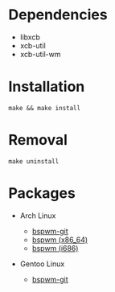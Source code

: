 # Dependencies

- libxcb
- xcb-util
- xcb-util-wm

# Installation

	make && make install

# Removal

	make uninstall

# Packages

- Arch Linux
	- [bspwm-git](https://aur.archlinux.org/packages/bspwm-git)
	- [bspwm (x86_64)](https://www.archlinux.org/packages/community/x86_64/bspwm/)
	- [bspwm (i686)](https://www.archlinux.org/packages/community/i686/bspwm/)

- Gentoo Linux
	- [bspwm-git](https://github.com/milomouse/ebuilds)
